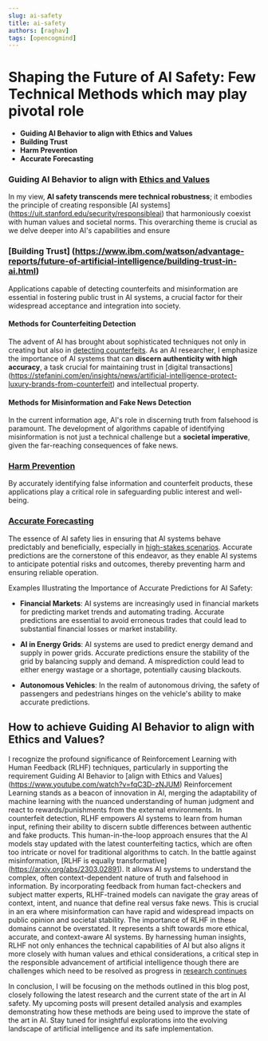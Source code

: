 ```yaml
---
slug: ai-safety
title: ai-safety
authors: [raghav]
tags: [opencogmind]
---
```


# Shaping the Future of AI Safety: Few Technical Methods which may play pivotal role

- **Guiding AI Behavior to align with Ethics and Values**
- **Building Trust**
- **Harm Prevention**
- **Accurate Forecasting**

### Guiding AI Behavior to align with [Ethics and Values](https://www.unesco.org/en/artificial-intelligence/recommendation-ethics)
In my view, **AI safety transcends mere technical robustness**; it embodies the principle of 
creating  responsible [AI systems] (https://uit.stanford.edu/security/responsibleai) that harmoniously coexist with human values and societal norms.
This overarching theme is crucial as we delve deeper into AI's capabilities and ensure 

### [Building Trust] (https://www.ibm.com/watson/advantage-reports/future-of-artificial-intelligence/building-trust-in-ai.html)
Applications capable of detecting counterfeits and misinformation are essential in fostering public trust in AI systems, 
a crucial factor for their widespread acceptance and integration into society.

#### Methods for Counterfeiting Detection
The advent of AI has brought about sophisticated techniques not only in creating but also in [detecting counterfeits](https://www.wsj.com/articles/ai-is-a-new-weapon-in-the-battle-against-counterfeits-11596805200).
 As an AI researcher, I emphasize the importance of AI systems that can **discern authenticity with high accuracy**, 
 a task crucial for maintaining trust in [digital transactions] (https://stefanini.com/en/insights/news/artificial-intelligence-protect-luxury-brands-from-counterfeit) and intellectual property.

#### Methods for Misinformation and Fake News Detection
In the current information age, AI's role in discerning truth from falsehood is paramount. 
The development of algorithms capable of identifying misinformation is not just a technical challenge 
but a **societal imperative**, given the far-reaching consequences of fake news.

### [Harm Prevention](https://cset.georgetown.edu/publication/adding-structure-to-ai-harm/)
By accurately identifying false information and counterfeit products, 
these applications play a critical role in safeguarding 
public interest and well-being.


### [Accurate Forecasting](https://www.safe.ai/research)
The essence of AI safety lies in ensuring that AI systems behave predictably and 
beneficially, especially in [high-stakes scenarios](https://arxiv.org/abs/2206.15474). Accurate predictions are the 
cornerstone of this endeavor, as they enable AI systems to anticipate potential risks and outcomes, 
thereby preventing harm and ensuring reliable operation.

Examples Illustrating the Importance of Accurate Predictions for AI Safety:

- **Financial Markets**: AI systems are increasingly used in financial markets for predicting market trends and automating trading. Accurate predictions 
are essential to avoid erroneous trades that could lead to substantial financial losses or market instability. 

- **AI in Energy Grids**: AI systems are used to predict energy demand and supply in power grids. Accurate predictions ensure the stability of the grid by balancing supply and demand. 
A misprediction could lead to either energy wastage or a shortage, potentially causing blackouts.

- **Autonomous Vehicles**: In the realm of autonomous driving, the safety of passengers 
and pedestrians hinges on the vehicle's ability to make accurate predictions. 


## How to achieve Guiding AI Behavior to align with Ethics and Values?

I recognize the profound significance of Reinforcement Learning with Human Feedback (RLHF) techniques, particularly 
in supporting the requirement Guiding AI Behavior to [align with Ethics and Values] (https://www.youtube.com/watch?v=fqC3D-zNJUM)
Reinforcement Learning stands as a beacon of innovation in AI, merging the adaptability of machine learning with the nuanced 
understanding of human judgment and react to rewards/punishments from the external environments. 
In counterfeit detection, RLHF empowers AI systems to learn from human input, refining their ability to discern 
subtle differences between authentic and fake products.
This human-in-the-loop approach ensures that the AI models stay updated with the latest counterfeiting tactics, 
which are often too intricate or novel for traditional algorithms to catch.
In the battle against misinformation, [RLHF is equally transformative] (https://arxiv.org/abs/2303.02891). 
It allows AI systems to understand the complex, often context-dependent nature of truth and falsehood in information. 
By incorporating feedback from human fact-checkers and subject matter experts, RLHF-trained models can navigate the 
gray areas of context, intent, and nuance that define real versus fake news. This is crucial in an era where misinformation can have rapid and widespread impacts on public opinion and societal stability.
The importance of RLHF in these domains cannot be overstated.
It represents a shift towards more ethical, accurate, and context-aware AI systems. By harnessing human insights, 
RLHF not only enhances the technical capabilities of AI but also aligns it more closely with human 
values and ethical considerations, a critical step in the responsible advancement of artificial intelligence though there are challenges 
which need to be resolved as progress in [research continues](https://www.alignmentforum.org/posts/LqRD7sNcpkA9cmXLv/open-problems-and-fundamental-limitations-of-rlhf)

In conclusion, I will be focusing on the methods outlined in this blog post, closely following the latest
research and the current state of the art in AI safety.
My upcoming posts will present detailed analysis and examples 
demonstrating how these methods are being used to improve the state of the art in AI. 
Stay tuned for insightful explorations into the evolving landscape of artificial intelligence and its safe implementation.





